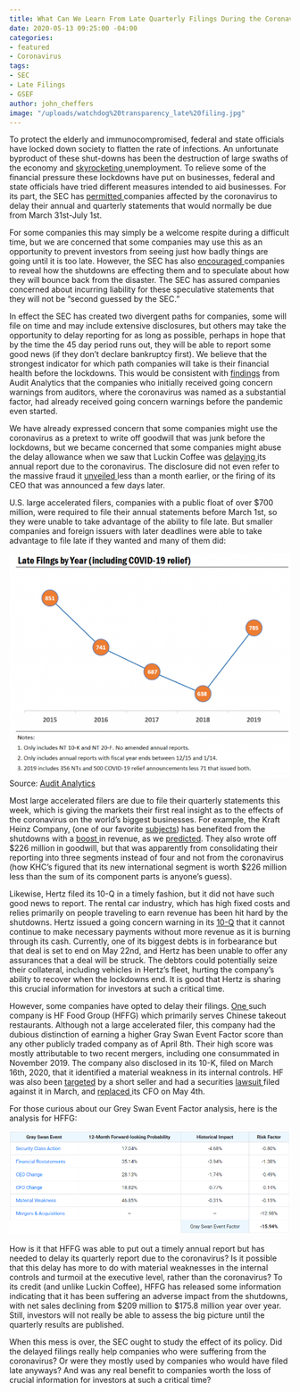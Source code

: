 ```yaml
---
title: What Can We Learn From Late Quarterly Filings During the Coronavirus?
date: 2020-05-13 09:25:00 -04:00
categories:
- featured
- Coronavirus
tags:
- SEC
- Late Filings
- GSEF
author: john_cheffers
image: "/uploads/watchdog%20transparency_late%20filing.jpg"
---
```


To protect the elderly and immunocompromised, federal and state officials have locked down society to flatten the rate of infections.  An unfortunate byproduct of these shut-downs has been the destruction of large swaths of the economy and [skyrocketing ](https://www.epi.org/indicators/unemployment/)unemployment.  To relieve some of the financial pressure these lockdowns have put on businesses, federal and state officials have tried different measures intended to aid businesses. For its part, the SEC has [permitted ](https://www.sec.gov/news/press-release/2020-73)companies affected by the coronavirus to delay their annual and quarterly statements that would normally be due from March 31st-July 1st.

For some companies this may simply be a welcome respite during a difficult time, but we are concerned that some companies may use this as an opportunity to prevent investors from seeing just how badly things are going until it is too late. However, the SEC has also [encouraged ](https://www.sec.gov/news/public-statement/statement-clayton-hinman)companies to reveal how the shutdowns are effecting them and to speculate about how they will bounce back from the disaster. The SEC has assured companies concerned about incurring liability for these speculative statements that they will not be “second guessed by the SEC.”

In effect the SEC has created two divergent paths for companies, some will file on time and may include extensive disclosures, but others may take the opportunity to delay reporting for as long as possible, perhaps in hope that by the time the 45 day period runs out, they will be able to report some good news (if they don’t declare bankruptcy first).  We believe that the strongest indicator for which path companies will take is their financial health before the lockdowns.  This would be consistent with [findings](https://blog.auditanalytics.com/coronavirus-uncertainties-contribute-to-going-concern-uncertainties/) from Audit Analytics that the companies who initially received going concern warnings from auditors, where the coronavirus was named as a substantial factor, had already received going concern warnings before the pandemic even started.

We have already expressed concern that some companies might use the coronavirus as a pretext to write off goodwill that was junk before the lockdowns, but we became concerned that some companies might abuse the delay allowance when we saw that Luckin Coffee was [delaying ](https://www.sec.gov/Archives/edgar/data/1767582/000110465920052907/a20-18059_16k.htm)its annual report due to the coronavirus.  The disclosure did not even refer to the massive fraud it [unveiled ](https://www.sec.gov/Archives/edgar/data/1767582/000110465920042189/a20-14831_1ex99d1.htm)less than a month earlier, or the firing of its CEO that was announced a few days later.

U.S. large accelerated filers, companies with a public float of over $700 million, were required to file their annual statements before March 1st, so they were unable to take advantage of the ability to file late.  But smaller companies and foreign issuers with later deadlines were able to take advantage to file late if they wanted and many of them did:

![LateFilings graph.png](/uploads/LateFilings%20graph.png)
Source: [Audit Analytics](https://blog.auditanalytics.com/impacts-of-covid-19-on-late-filings/)

Most large accelerated filers are due to file their quarterly statements this week, which is giving the markets their first real insight as to the effects of the coronavirus on the world’s biggest businesses.  For example, the Kraft Heinz Company, (one of our favorite [subjects](https://blog.watchdogresearch.com/posts/kraft-heinz-warren-buffets-dunkirk/)) has benefited from the shutdowns with a [boost ](https://www.sec.gov/ix?doc=/Archives/edgar/data/1637459/000163745920000061/khc-20200328.htm)in revenue, as we [predicted](https://blog.watchdogresearch.com/posts/birds-of-a-feather-how-to-tell-a-gray-swan-from-a-black-swan-dot/).  They also wrote off $226 million in goodwill, but that was apparently from consolidating their reporting into three segments instead of four and not from the coronavirus (how KHC’s figured that its new international segment is worth $226 million less than the sum of its component parts is anyone’s guess).

Likewise, Hertz filed its 10-Q in a timely fashion, but it did not have such good news to report.  The rental car industry, which has high fixed costs and relies primarily on people traveling to earn revenue has been hit hard by the shutdowns.  Hertz issued a going concern warning in its [10-Q](https://www.sec.gov/ix?doc=/Archives/edgar/data/47129/000165785320000049/hghthcq12020form10-q.htm) that it cannot continue to make necessary payments without more revenue as it is burning through its cash. Currently, one of its biggest debts is in forbearance but that deal is set to end on May 22nd, and Hertz has been unable to offer any assurances that a deal will be struck.  The debtors could potentially seize their collateral, including vehicles in Hertz’s fleet, hurting the company’s ability to recover when the lockdowns end. It is good that Hertz is sharing this crucial information for investors at such a critical time. 

However, some companies have opted to delay their filings.  [One ](https://www.sec.gov/Archives/edgar/data/1680873/000143774920010302/fooh20200510_nt10q.htm)such company is HF Food Group (HFFG) which primarily serves Chinese takeout restaurants.  Although not a large accelerated filer, this company had the dubious distinction of earning a higher Gray Swan Event Factor score than any other publicly traded company as of April 8th.  Their high score was mostly attributable to two recent mergers, including one consummated in November 2019.  The company also disclosed in its 10-K, filed on March 16th, 2020, that it identified a material weakness in its internal controls.  HF was also been [targeted](https://hindenburgresearch.com/hf-foods/) by a short seller and had a securities [lawsuit ](http://securities.stanford.edu/filings-case.html?id=107365)filed against it in March, and [replaced ](https://www.sec.gov/Archives/edgar/data/1680873/000143774920009194/ex_184193.htm)its CFO on May 4th.  

For those curious about our Grey Swan Event Factor analysis, here is the analysis for HFFG:

![Latefilings GSEF.png](/uploads/Latefilings%20GSEF.png)

How is it that HFFG was able to put out a timely annual report but has needed to delay its quarterly report due to the coronavirus?  Is it possible that this delay has more to do with material weaknesses in the internal controls and turmoil at the executive level, rather than the coronavirus? To its credit (and unlike Luckin Coffee), HFFG has released some information indicating that it has been suffering an adverse impact from the shutdowns, with net sales declining from $209 million to $175.8 million year over year.  Still, investors will not really be able to assess the big picture until the quarterly results are published.

When this mess is over, the SEC ought to study the effect of its policy.  Did the delayed filings really help companies who were suffering from the coronavirus? Or were they mostly used by companies who would have filed late anyways?  And was any real benefit to companies worth the loss of crucial information for investors at such a critical time?